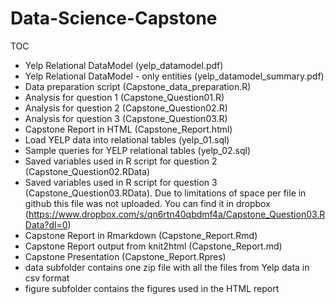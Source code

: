 # Data-Science-Capstone

TOC
- Yelp Relational DataModel (yelp_datamodel.pdf)
- Yelp Relational DataModel - only entities (yelp_datamodel_summary.pdf)
- Data preparation script (Capstone_data_preparation.R)
- Analysis for question 1 (Capstone_Question01.R)
- Analysis for question 2 (Capstone_Question02.R)
- Analysis for question 3 (Capstone_Question03.R)
- Capstone Report in HTML (Capstone_Report.html)
- Load YELP data into relational tables (yelp_01.sql)
- Sample queries for YELP relational tables (yelp_02.sql)
- Saved variables used in R script for question 2 (Capstone_Question02.RData)
- Saved variables used in R script for question 3 (Capstone_Question03.RData). Due to limitations of space per file in github this file was not uploaded. You can find it in dropbox (https://www.dropbox.com/s/qn6rtn40qbdmf4a/Capstone_Question03.RData?dl=0)
- Capstone Report in Rmarkdown (Capstone_Report.Rmd)
- Capstone Report output from knit2html (Capstone_Report.md)
- Capstone Presentation (Capstone_Report.Rpres)
- data subfolder contains one zip file with all the files from Yelp data in csv format
- figure subfolder contains the figures used in the HTML report
